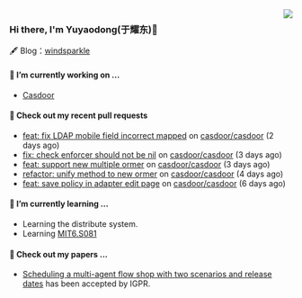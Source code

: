 <img align="right" src="https://github-readme-stats.vercel.app/api?username=leo220yuyaodog&show_icons=true&icon_color=805AD5&text_color=718096&bg_color=ffffff&hide_title=true" />

### Hi there, I'm Yuyaodong(于耀东)👋
🖋 Blog：[windsparkle](https://blog.windsparkle.top)
#### 🔭 I’m currently working on ...
- [Casdoor](https://github.com/casdoor)

#### 🔨 Check out my recent pull requests

- [feat: fix LDAP mobile field incorrect mapped](https://github.com/casdoor/casdoor/pull/2206) on [casdoor/casdoor](https://github.com/casdoor/casdoor) (2 days ago)
- [fix: check enforcer should not be nil](https://github.com/casdoor/casdoor/pull/2199) on [casdoor/casdoor](https://github.com/casdoor/casdoor) (3 days ago)
- [feat: support new multiple ormer](https://github.com/casdoor/casdoor/pull/2196) on [casdoor/casdoor](https://github.com/casdoor/casdoor) (3 days ago)
- [refactor: unify method to new ormer](https://github.com/casdoor/casdoor/pull/2195) on [casdoor/casdoor](https://github.com/casdoor/casdoor) (4 days ago)
- [feat: save policy in adapter edit page](https://github.com/casdoor/casdoor/pull/2190) on [casdoor/casdoor](https://github.com/casdoor/casdoor) (6 days ago)

#### 🌱 I’m currently learning ...
- Learning the distribute system.
- Learning [MIT6.S081](https://pdos.csail.mit.edu/6.828/2021/schedule.html)

#### 📜 Check out my papers ...
- [Scheduling a multi-agent flow shop with two scenarios and release dates](https://www.tandfonline.com/doi/full/10.1080/00207543.2023.2188646) has been accepted by IGPR.

